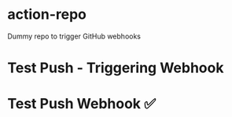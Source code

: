 # action-repo
Dummy repo to trigger GitHub webhooks
# Test Push - Triggering Webhook
# Test Push Webhook ✅
